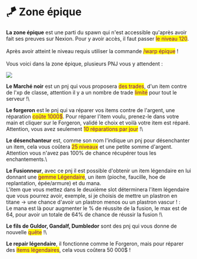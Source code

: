 # 🪁 Zone épique

**La zone épique** est une parti du spawn qui n'est accessible qu'après avoir fait ses preuves sur Nexion. Pour y avoir accès, il faut passer <mark style="color:purple;">le niveau 120</mark>. \
\
Après avoir atteint le niveau requis utiliser la commande <mark style="color:purple;">/warp épique</mark> ! \
\
Vous voici dans la zone épique, plusieurs PNJ vous y attendent :

![](../.gitbook/assets/2022-06-24\_13.43.30.png)

**Le Marché noir** est un pnj qui vous proposera <mark style="color:purple;">des trades</mark>, d'un item contre de l'xp de classe, attention il y a un nombre de trade <mark style="color:purple;">limité</mark> pour tout le serveur !\


**Le forgeron** est le pnj qui va réparer vos items contre de l'argent, une réparation <mark style="color:purple;">coûte 1000$</mark>. Pour réparer l'item voulu, prenez-le dans votre main et cliquer sur le Forgeron, validé le choix et voilà votre item est réparé. Attention, vous avez seulement <mark style="color:purple;">10 réparations par jour</mark> !\


**Le désenchanteur** est, comme son nom l'indique un pnj pour désenchanter un item, cela vous coûtera <mark style="color:purple;">25 niveaux</mark> et une petite somme d'argent. Attention vous n'avez pas 100% de chance récupérer tous les enchantements.\


**Le Fusionneur**, avec ce pnj il est possible d'obtenir un item légendaire en lui donnant une <mark style="color:purple;">gemme Légendaire</mark>, un item (pioche, faucille, hoe de replantation, épée/armure) et du mana. \
L'item que vous mettez dans le deuxième slot déterminera l'item légendaire que vous pourrez avoir, exemple, si je choisis de mettre un plastron en titane -> une chance d'avoir un plastron menos ou un plastron vascur ! : \
Le mana est là pour augmenter le % de réussite de la fusion, le max est de 64, pour avoir un totale de 64% de chance de réussir la fusion !\


**Le fils de Guldor, Gandalf, Dumbledor** sont des pnj qui vous donne de nouvelle <mark style="color:purple;">quête</mark> !\


**Le repair légendaire**, il fonctionne comme le Forgeron, mais pour réparer des <mark style="color:purple;">items légendaires</mark>, cela vous coûtera 50 000$ !
